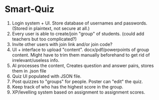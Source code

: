 # Smart-Quiz

1. Login system + UI. Store database of usernames and passwords. (Stored in plaintext, not secure at all.)
2. Every user is able to create/join "group" of students. (could add teachers but too complicated?)
3. Invite other users with join link and/or join code?
4. UI + interface to upload "content". docx/pdf/powerpoints of group content. Might have to trim them manually beforehand to get rid of irrelevant/useless info.
5. AI processes the content, Creates question and answer pairs, stores them in .json file
6. Quiz UI populated with JSON file.
7. Post quizzes to "groups" for people. Poster can "edit" the quiz.
8. Keep track of who has the highest score in the group.
9. XP/levelling system based on assignment to assignment scores.